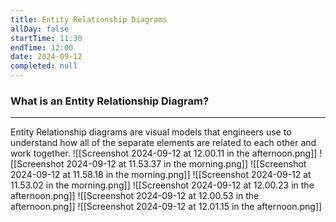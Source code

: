 ```yaml
---
title: Entity Relationship Diagrams
allDay: false
startTime: 11:30
endTime: 12:00
date: 2024-09-12
completed: null
---
```

### What is an Entity Relationship Diagram?
---
Entity Relationship diagrams are visual models that engineers use to understand how all of the separate elements are related to each other and work together.
![[Screenshot 2024-09-12 at 12.00.11 in the afternoon.png]]
![[Screenshot 2024-09-12 at 11.53.37 in the morning.png]]
![[Screenshot 2024-09-12 at 11.58.18 in the morning.png]]
![[Screenshot 2024-09-12 at 11.53.02 in the morning.png]]
![[Screenshot 2024-09-12 at 12.00.23 in the afternoon.png]]
![[Screenshot 2024-09-12 at 12.00.53 in the afternoon.png]]
![[Screenshot 2024-09-12 at 12.01.15 in the afternoon.png]]
